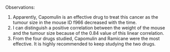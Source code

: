 Observations:

1. Apparently, Capomulin is an effective drug to treat this cancer as the tumour size in the mouse ID f966 decreased with the time.
2. I can distinguish a positive correlation between the weight of the mouse and the tumour size because of the 0.84 value of this linear correlation.
3. From the four drugs studied, Capomulin and Ramicane were the most effective. It is highly recommended to keep studying the two drugs.